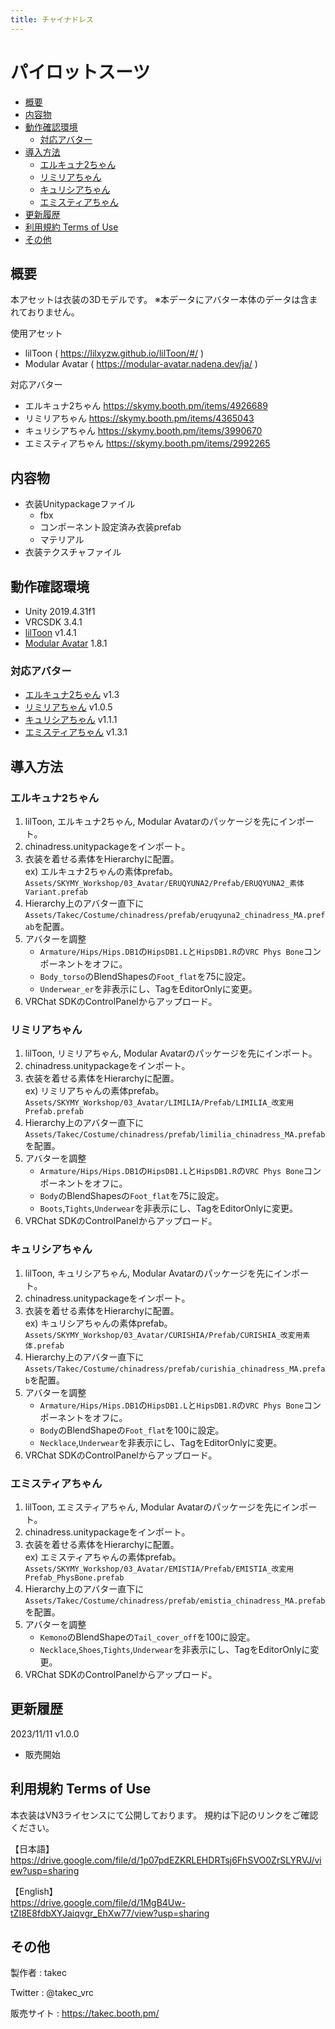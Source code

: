 ```yaml
---
title: チャイナドレス
---
```


# パイロットスーツ

- [概要](#概要)
- [内容物](#内容物)
- [動作確認環境](#動作確認環境)
  - [対応アバター](#対応アバター)
- [導入方法](#導入方法)
  - [エルキュナ2ちゃん](#エルキュナ2ちゃん)
  - [リミリアちゃん](#リミリアちゃん)
  - [キュリシアちゃん](#キュリシアちゃん)
  - [エミスティアちゃん](#エミスティアちゃん)
- [更新履歴](#更新履歴)
- [利用規約 Terms of Use](#利用規約-terms-of-use)
- [その他](#その他)


## 概要
本アセットは衣装の3Dモデルです。
※本データにアバター本体のデータは含まれておりません。

使用アセット
* lilToon ( https://lilxyzw.github.io/lilToon/#/ )
* Modular Avatar ( https://modular-avatar.nadena.dev/ja/ )

対応アバター
* エルキュナ2ちゃん https://skymy.booth.pm/items/4926689
* リミリアちゃん https://skymy.booth.pm/items/4365043
* キュリシアちゃん https://skymy.booth.pm/items/3990670
* エミスティアちゃん https://skymy.booth.pm/items/2992265
<!-- * ユリスフィアちゃん https://skymy.booth.pm/items/3486694 -->

## 内容物
* 衣装Unitypackageファイル
  * fbx
  * コンポーネント設定済み衣装prefab
  * マテリアル
* 衣装テクスチャファイル

## 動作確認環境
* Unity 2019.4.31f1
* VRCSDK 3.4.1
* [lilToon](https://lilxyzw.github.io/lilToon/#/) v1.4.1
* [Modular Avatar](https://modular-avatar.nadena.dev/ja/) 1.8.1

### 対応アバター
* [エルキュナ2ちゃん](https://skymy.booth.pm/items/4926689) v1.3
* [リミリアちゃん](https://skymy.booth.pm/items/4365043) v1.0.5
* [キュリシアちゃん](https://skymy.booth.pm/items/3990670) v1.1.1
* [エミスティアちゃん](https://skymy.booth.pm/items/2992265) v1.3.1
<!-- * [ユリスフィアちゃん](https://skymy.booth.pm/items/3486694) v1.3.0 -->

## 導入方法

### エルキュナ2ちゃん
1. lilToon, エルキュナ2ちゃん, Modular Avatarのパッケージを先にインポート。
2. chinadress.unitypackageをインポート。
3. 衣装を着せる素体をHierarchyに配置。<br>
   ex) エルキュナ2ちゃんの素体prefab。<br>
   `Assets/SKYMY_Workshop/03_Avatar/ERUQYUNA2/Prefab/ERUQYUNA2_素体Variant.prefab`
4. Hierarchy上のアバター直下に`Assets/Takec/Costume/chinadress/prefab/eruqyuna2_chinadress_MA.prefab`を配置。
5. アバターを調整
   * `Armature/Hips/Hips.DB1`の`HipsDB1.L`と`HipsDB1.R`の`VRC Phys Bone`コンポーネントをオフに。
   * `Body_torso`のBlendShapesの`Foot_flat`を75に設定。
   * `Underwear_er`を非表示にし、TagをEditorOnlyに変更。
6. VRChat SDKのControlPanelからアップロード。

### リミリアちゃん
1. lilToon, リミリアちゃん, Modular Avatarのパッケージを先にインポート。
2. chinadress.unitypackageをインポート。
3. 衣装を着せる素体をHierarchyに配置。<br>
   ex) リミリアちゃんの素体prefab。<br>
   `Assets/SKYMY_Workshop/03_Avatar/LIMILIA/Prefab/LIMILIA_改変用Prefab.prefab`
4. Hierarchy上のアバター直下に`Assets/Takec/Costume/chinadress/prefab/limilia_chinadress_MA.prefab`を配置。
5. アバターを調整
   * `Armature/Hips/Hips.DB1`の`HipsDB1.L`と`HipsDB1.R`の`VRC Phys Bone`コンポーネントをオフに。
   * `Body`のBlendShapesの`Foot_flat`を75に設定。
   * `Boots`,`Tights`,`Underwear`を非表示にし、TagをEditorOnlyに変更。
6. VRChat SDKのControlPanelからアップロード。

### キュリシアちゃん
1. lilToon, キュリシアちゃん, Modular Avatarのパッケージを先にインポート。
2. chinadress.unitypackageをインポート。
3. 衣装を着せる素体をHierarchyに配置。<br>
   ex) キュリシアちゃんの素体prefab。<br>
   `Assets/SKYMY_Workshop/03_Avatar/CURISHIA/Prefab/CURISHIA_改変用素体.prefab`
4. Hierarchy上のアバター直下に`Assets/Takec/Costume/chinadress/prefab/curishia_chinadress_MA.prefab`を配置。
5. アバターを調整
   * `Armature/Hips/Hips.DB1`の`HipsDB1.L`と`HipsDB1.R`の`VRC Phys Bone`コンポーネントをオフに。
   * `Body`のBlendShapeの`Foot_flat`を100に設定。
   * `Necklace`,`Underwear`を非表示にし、TagをEditorOnlyに変更。
6. VRChat SDKのControlPanelからアップロード。

<!-- ### ユリスフィアちゃん
1. lilToon, ユリスフィアちゃん, Modular Avatarのパッケージを先にインポート。
2. chinadress.unitypackageをインポート。
3. 衣装を着せる素体をHierarchyに配置。<br>
   ex) ユリスフィアちゃんの素体prefab。<br>
   `Assets/SKYMY_Workshop/03_Avatar/YRISPHERE/Prefab/PhysBone/YRISPHERE_改変用素体_PhysBone.prefab`
4. Hierarchy上のアバター直下に`Assets/Takec/Costume/chinadress/prefab/yrisphere_chinadress_MA.prefab`を配置。
5. アバターを調整
   * BodyのBlendShapesの`Foot_Heel`,`Leg_offf`を0に設定。
6. VRChat SDKのControlPanelからアップロード。 -->

### エミスティアちゃん
1. lilToon, エミスティアちゃん, Modular Avatarのパッケージを先にインポート。
2. chinadress.unitypackageをインポート。
3. 衣装を着せる素体をHierarchyに配置。<br>
   ex) エミスティアちゃんの素体prefab。<br>
   `Assets/SKYMY_Workshop/03_Avatar/EMISTIA/Prefab/EMISTIA_改変用Prefab_PhysBone.prefab`
4. Hierarchy上のアバター直下に`Assets/Takec/Costume/chinadress/prefab/emistia_chinadress_MA.prefab`を配置。
5. アバターを調整
   * `Kemono`のBlendShapeの`Tail_cover_off`を100に設定。
   * `Necklace`,`Shoes`,`Tights`,`Underwear`を非表示にし、TagをEditorOnlyに変更。
6. VRChat SDKのControlPanelからアップロード。

## 更新履歴
2023/11/11 v1.0.0
* 販売開始

## 利用規約 Terms of Use
本衣装はVN3ライセンスにて公開しております。
規約は下記のリンクをご確認ください。

【日本語】<br>
https://drive.google.com/file/d/1p07pdEZKRLEHDRTsj6FhSVO0ZrSLYRVJ/view?usp=sharing

【English】<br>
https://drive.google.com/file/d/1MgB4Uw-tZI8E8fdbXYJaiqvgr_EhXw77/view?usp=sharing

## その他
製作者
: takec

Twitter
: @takec_vrc

販売サイト
: https://takec.booth.pm/